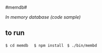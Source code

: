 #memdb#

*In memory database (code sample)*

## to run ##
``$ cd memdb  ``
``$ npm install ``
``$ ./bin/membd ``
